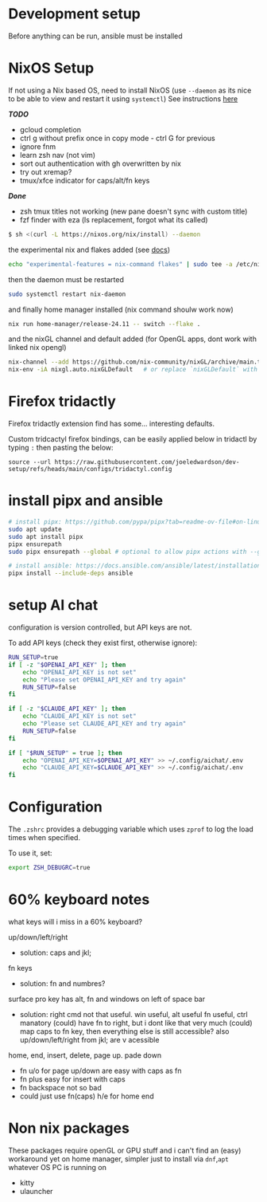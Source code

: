# Development setup
Before anything can be run, ansible must be installed
# NixOS Setup
If not using a Nix based OS, need to install NixOS (use `--daemon` as its nice to be able to view and restart it using `systemctl`)
See instructions [here](https://nixos.org/download/)

***TODO***
- gcloud completion
- ctrl g without prefix once in copy mode - ctrl G for previous
- ignore fnm
- learn zsh nav (not vim)
- sort out authentication with gh overwritten by nix
- try out xremap?
- tmux/xfce indicator for caps/alt/fn keys 

***Done***
- zsh tmux titles not working (new pane doesn't sync with custom title)
- fzf finder with eza (ls replacement, forgot what its called)


```bash
$ sh <(curl -L https://nixos.org/nix/install) --daemon
```
the experimental nix and flakes added (see [docs](https://nixos.wiki/wiki/Flakes))
```bash
echo "experimental-features = nix-command flakes" | sudo tee -a /etc/nix/nix.conf
```

then the daemon must be restarted 
```bash
sudo systemctl restart nix-daemon
```

and finally home manager installed (nix command shoulw work now)
```bash
nix run home-manager/release-24.11 -- switch --flake .
```

and the nixGL channel and default added (for OpenGL apps, dont work with linked nix opengl)
```bash
nix-channel --add https://github.com/nix-community/nixGL/archive/main.tar.gz nixgl && nix-channel --update
nix-env -iA nixgl.auto.nixGLDefault   # or replace `nixGLDefault` with your desired wrapper
```
# Firefox tridactly
Firefox tridactly extension find has some... interesting defaults.

Custom tridcactyl firefox bindings, can be easily applied below in tridactl by typing `:` then pasting the below:
```
source --url https://raw.githubusercontent.com/joeledwardson/dev-setup/refs/heads/main/configs/tridactyl.config
```

# install pipx and ansible
```bash
# install pipx: https://github.com/pypa/pipx?tab=readme-ov-file#on-linux
sudo apt update
sudo apt install pipx
pipx ensurepath
sudo pipx ensurepath --global # optional to allow pipx actions with --global argument

# install ansible: https://docs.ansible.com/ansible/latest/installation_guide/intro_installation.html
pipx install --include-deps ansible
```

# setup AI chat
configuration is version controlled, but API keys are not.

To add API keys (check they exist first, otherwise ignore):

```bash
RUN_SETUP=true
if [ -z "$OPENAI_API_KEY" ]; then
    echo "OPENAI_API_KEY is not set"
    echo "Please set OPENAI_API_KEY and try again"
    RUN_SETUP=false
fi

if [ -z "$CLAUDE_API_KEY" ]; then
    echo "CLAUDE_API_KEY is not set"
    echo "Please set CLAUDE_API_KEY and try again"
    RUN_SETUP=false
fi

if [ "$RUN_SETUP" = true ]; then
    echo "OPENAI_API_KEY=$OPENAI_API_KEY" >> ~/.config/aichat/.env
    echo "CLAUDE_API_KEY=$CLAUDE_API_KEY" >> ~/.config/aichat/.env
fi
```

# Configuration
The `.zshrc` provides a debugging variable which uses `zprof` to log the load times when specified.

To use it, set:
```bash
export ZSH_DEBUGRC=true
```


# 60% keyboard notes
what keys will i miss in a 60% keyboard?

up/down/left/right
- solution: caps and jkl;

fn keys
- solution: fn and numbres?

surface pro key has alt, fn and windows on left of space bar
- solution: right cmd not that useful. win useful, alt useful fn useful, ctrl manatory
(could) have fn to right, but i dont like that very much
(could) map caps to fn key, then everything else is still accessible?
also up/down/left/right from jkl; are v acessible

home, end, insert, delete, page up. pade down
- fn u/o for page up/down are easy with caps as fn
- fn plus easy for insert with caps
- fn backspace not so bad 
- could just use fn(caps) h/e for home end

# Non nix packages
These packages require openGL or GPU stuff and i can't find an (easy) workaround yet on home manager, simpler just to install via `dnf`,`apt` whatever OS PC is running on 
- kitty
- ulauncher
